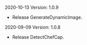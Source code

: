 2020-10-13 Version: 1.0.9
- Release GenerateDynamicImage.

2020-09-09 Version: 1.0.8
- Release DetectChefCap.

